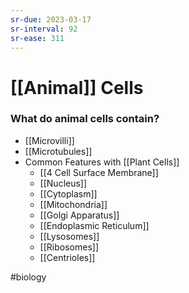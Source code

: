 ```yaml
---
sr-due: 2023-03-17
sr-interval: 92
sr-ease: 311
---
```

# [[Animal]] Cells

### What do animal cells contain?
- [[Microvilli]] 
- [[Microtubules]]
- Common Features with [[Plant Cells]]
	- [[4 Cell Surface Membrane]]
	- [[Nucleus]]
	- [[Cytoplasm]]
	- [[Mitochondria]]
	- [[Golgi Apparatus]]
	- [[Endoplasmic Reticulum]]
	- [[Lysosomes]]
	- [[Ribosomes]]
	- [[Centrioles]]


#biology 